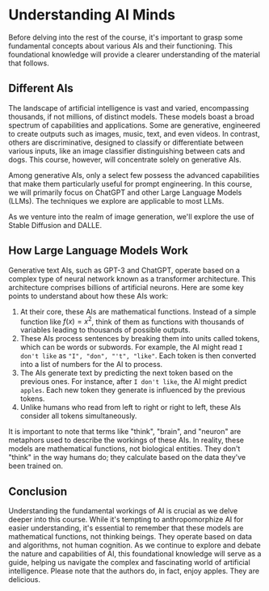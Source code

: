 
# Understanding AI Minds

Before delving into the rest of the course, it's important to grasp some fundamental concepts about various AIs and their functioning. This foundational knowledge will provide a clearer understanding of the material that follows.

## Different AIs

The landscape of artificial intelligence is vast and varied, encompassing thousands, if not millions, of distinct models. These models boast a broad spectrum of capabilities and applications. Some are generative, engineered to create outputs such as images, music, text, and even videos. In contrast, others are discriminative, designed to classify or differentiate between various inputs, like an image classifier distinguishing between cats and dogs. This course, however, will concentrate solely on generative AIs.

Among generative AIs, only a select few possess the advanced capabilities that make them particularly useful for prompt engineering. In this course, we will primarily focus on ChatGPT and other Large Language Models (LLMs). The techniques we explore are applicable to most LLMs.

As we venture into the realm of image generation, we'll explore the use of Stable Diffusion and DALLE.

## How Large Language Models Work

Generative text AIs, such as GPT-3 and ChatGPT, operate based on a complex type of neural network known as a transformer architecture. This architecture comprises billions of artificial neurons. Here are some key points to understand about how these AIs work:

1. At their core, these AIs are mathematical functions. Instead of a simple function like $f(x) = x^2$, think of them as functions with thousands of variables leading to thousands of possible outputs.
2. These AIs process sentences by breaking them into units called tokens, which can be words or subwords. For example, the AI might read `I don't like` as `"I", "don", "'t", "like"`. Each token is then converted into a list of numbers for the AI to process.
3. The AIs generate text by predicting the next token based on the previous ones. For instance, after `I don't like`, the AI might predict `apples`. Each new token they generate is influenced by the previous tokens.
4. Unlike humans who read from left to right or right to left, these AIs consider all tokens simultaneously.

It is important to note that terms like "think", "brain", and "neuron" are metaphors used to describe the workings of these AIs. In reality, these models are mathematical functions, not biological entities. They don't "think" in the way humans do; they calculate based on the data they've been trained on.

## Conclusion

Understanding the fundamental workings of AI is crucial as we delve deeper into this course. While it's tempting to anthropomorphize AI for easier understanding, it's essential to remember that these models are mathematical functions, not thinking beings. They operate based on data and algorithms, not human cognition. As we continue to explore and debate the nature and capabilities of AI, this foundational knowledge will serve as a guide, helping us navigate the complex and fascinating world of artificial intelligence.
Please note that the authors do, in fact, enjoy apples. They are delicious.
